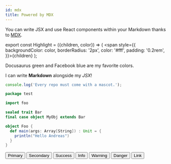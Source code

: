 ```yaml
---
id: mdx
title: Powered by MDX
---
```


You can write JSX and use React components within your Markdown thanks to [MDX](https://mdxjs.com/).

export const Highlight = ({children, color}) => ( <span style={{
    backgroundColor: color,
    borderRadius: '2px',
    color: '#fff',
    padding: '0.2rem',
  }}>{children}</span> );


<Highlight color="#25c2a0">Docusaurus green</Highlight> and <Highlight color="#1877F2">Facebook blue</Highlight> are my favorite colors.

I can write **Markdown** alongside my _JSX_!

```jsx
console.log('Every repo must come with a mascot.');
```

```scala title="Test"
package test

import foo

sealed trait Bar 
final case object MyObj extends Bar

object Foo {
  def main(args: Array[String]) : Unit = {
    println("Hello Andreas")
  }
}
```

<div>
  <button class="button button--primary">Primary</button>
  <button class="button button--secondary">Secondary</button>
  <button class="button button--success">Success</button>
  <button class="button button--info">Info</button>
  <button class="button button--warning">Warning</button>
  <button class="button button--danger">Danger</button>
  <button class="button button--link">Link</button>
</div>
